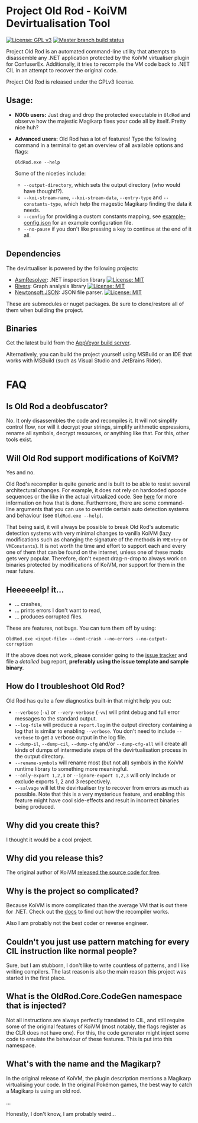 Project Old Rod - KoiVM Devirtualisation Tool
=============================================
[![License: GPL v3](https://img.shields.io/badge/License-GPLv3-blue.svg)](https://www.gnu.org/licenses/gpl-3.0)  [![Master branch build status](https://img.shields.io/appveyor/ci/Washi1337/OldRod/master.svg)](https://ci.appveyor.com/project/Washi1337/OldRod/branch/master)

Project Old Rod is an automated command-line utility that attempts to disassemble any .NET application protected by the KoiVM virtualiser plugin for ConfuserEx. Additionally, it tries to recompile the VM code back to .NET CIL in an attempt to recover the original code. 

Project Old Rod is released under the GPLv3 license.

Usage:
------

-   **N00b users:**
    Just drag and drop the protected executable in `OldRod` and observe how the majestic Magikarp fixes your code all by itself. Pretty nice huh?

-   **Advanced users:**
    Old Rod has a lot of features! Type the following command in a terminal to get an overview of all available options and flags:
    ```
    OldRod.exe --help
    ```

    Some of the niceties include:
    - `--output-directory`, which sets the output directory (who would have thought!?).
    - `--koi-stream-name`, `--koi-stream-data`, `--entry-type` and `--constants-type`, which help the magestic Magikarp finding the data it needs.
    - `--config` for providing a custom constants mapping, see [example-config.json](doc/example-config.json) for an example configuration file.
    - `--no-pause` if you don't like pressing a key to continue at the end of it all.

Dependencies
------------
The devirtualiser is powered by the following projects:
- [AsmResolver](https://github.com/Washi1337/AsmResolver): .NET inspection library [![License: MIT](https://img.shields.io/badge/License-MIT-yellow.svg)](https://opensource.org/licenses/MIT)
- [Rivers](https://github.com/Washi1337/Rivers): Graph analysis library [![License: MIT](https://img.shields.io/badge/License-MIT-yellow.svg)](https://opensource.org/licenses/MIT)
- [Newtonsoft.JSON](https://github.com/JamesNK/Newtonsoft.Json): JSON file parser.  [![License: MIT](https://img.shields.io/badge/License-MIT-yellow.svg)](https://opensource.org/licenses/MIT)

These are submodules or nuget packages. Be sure to clone/restore all of them when building the project.

Binaries
---------
Get the latest build from the [AppVeyor build server](https://ci.appveyor.com/project/Washi1337/oldrod/build/artifacts). 

Alternatively, you can build the project yourself using MSBuild or an IDE that works with MSBuild (such as Visual Studio and JetBrains Rider).


FAQ
===

Is Old Rod a deobfuscator?
-------------------------
No. It only disassembles the code and recompiles it. It will not simplify control flow, nor will it decrypt your strings, simplify arithmetic expressions, rename all symbols, decrypt resources, or anything like that. For this, other tools exist.

Will Old Rod support modifications of KoiVM?
--------------------------------------------
Yes and no.

Old Rod's recompiler is quite generic and is built to be able to resist several architectural changes. For example, it does not rely on hardcoded opcode sequences or the like in the actual virtualized code. See [here](/doc/Recompiler.md) for more information on how that is done. Furthermore, there are some command-line arguments that you can use to override certain auto detection systems and behaviour (see `OldRod.exe --help`).

That being said, it will always be possible to break Old Rod's automatic detection systems with very minimal changes to vanilla KoiVM (lazy modifications such as changing the signature of the methods in `VMEntry` or `VMConstants`). It is not worth the time and effort to support each and every one of them that can be found on the internet, unless one of these mods gets very popular. Therefore, don't expect drag-n-drop to always work on binaries protected by modifications of KoiVM, nor support for them in the near future.


Heeeeeelp! it...
-----------------

- ... crashes,
- ... prints errors I don't want to read,
- ... produces corrupted files.

These are features, not bugs. You can turn them off by using:
```
OldRod.exe <input-file> --dont-crash --no-errors --no-output-corruption
```

If the above does not work, please consider going to the [issue tracker](https://github.com/Washi1337/OldRod/issues) and file a _detailed_ bug report, **preferably using the issue template and sample binary**. 

How do I troubleshoot Old Rod?
-----------------------------
Old Rod has quite a few diagnostics built-in that might help you out:
- `--verbose` (`-v`) or `--very-verbose` (`-vv`) will print debug and full error messages to the standard output.
- `--log-file` will produce a `report.log` in the output directory containing a log that is similar to enabling `--verbose`. You don't need to include `--verbose` to get a verbose output in the log file.
- `--dump-il`, `--dump-cil`, `--dump-cfg` and/or `--dump-cfg-all` will create all kinds of dumps of intermediate steps of the devirtualisation process in the output directory.
- `--rename-symbols` will rename most (but not all) symbols in the KoiVM runtime library to something more meaningful.
- `--only-export 1,2,3` or `--ignore-export 1,2,3` will only include or exclude exports 1, 2 and 3 respectively.
- `--salvage` will let the devirtualiser try to recover from errors as much as possible. Note that this is a very mysterious feature, and enabling this feature might have cool side-effects and result in incorrect binaries being produced.

Why did you create this?
------------------------
I thought it would be a cool project. 

Why did you release this?
-------------------------
The original author of KoiVM [released the source code for free](https://github.com/yck1509/KoiVM).

Why is the project so complicated?
----------------------------------
Because KoiVM is more complicated than the average VM that is out there for .NET. Check out the [docs](doc/) to find out how the recompiler works.

Also I am probably not the best coder or reverse engineer.

Couldn't you just use pattern matching for every CIL instruction like normal people?
------------------------------------------------------------------------------------
Sure, but I am stubborn, I don't like to write countless of patterns, and I like writing compilers. The last reason is also the main reason this project was started in the first place.

What is the OldRod.Core.CodeGen namespace that is injected?
-----------------------------------------------------------
Not all instructions are always perfectly translated to CIL, and still require some of the original features of KoiVM (most notably, the flags register as the CLR does not have one). For this, the code generator might inject some code to emulate the behaviour of these features. This is put into this namespace.

What's with the name and the Magikarp?
--------------------------------------
In the original release of KoiVM, the plugin description mentions a Magikarp virtualising your code. In the original Pokémon games, the best way to catch a Magikarp is using an old rod. 

...

Honestly, I don't know, I am probably weird...


